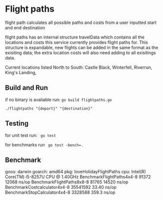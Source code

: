 # Flight paths 
flight path calculates all possible paths and costs from a user inputted start and end destination  

flight paths has an internal structure travelData which contains all the locations and costs this  service currently provides flight paths for. This structure is expandable, new flights can be added in the same format as the exisiting data; the extra location costs will also need adding to all exisitings data. 

Current locations listed North to South: 
Castle Black,
Winterfell,
Riverrun,
King's Landing,

##  Build and Run 
if no binary is avaliable run:
 ``` go build flightpaths.go ```

``` ./flightpaths "{depart}" "{destination}" ``` 

## Testing
for unit test run: 
``` go test```

for benchmarks run
``` go test -bench=.```


## Benchmark
goos: darwin
goarch: amd64
pkg: loveHolidayFlightPaths
cpu: Intel(R) Core(TM) i5-8257U CPU @ 1.40GHz
BenchmarkFlightPaths4x4-8          91372             12068 ns/op
BenchmarkFlightPaths8x8-8          81765             14520 ns/op
BenchmarkCostcalculator4x4-8    35541592                33.40 ns/op
BenchmarkStopCalculator4x4-8     3328588               359.3 ns/op
